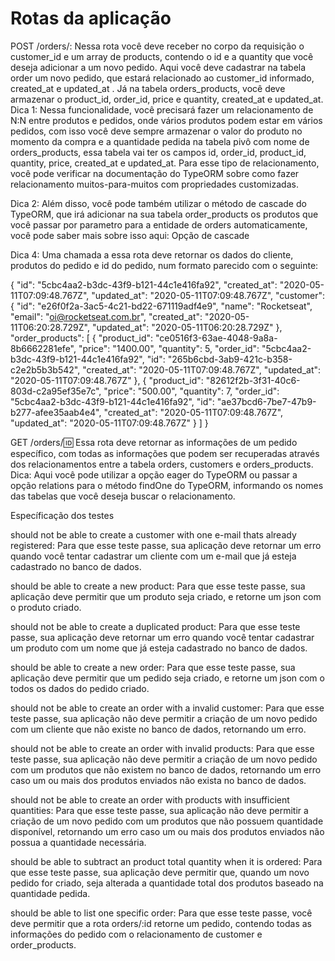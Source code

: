 # Rotas da aplicação

POST /orders/: Nessa rota você deve receber no corpo da requisição o customer_id e um array de products, contendo o id e a quantity que você deseja adicionar a um novo pedido. Aqui você deve cadastrar na tabela order um novo pedido, que estará relacionado ao customer_id informado, created_at e updated_at . Já na tabela orders_products, você deve armazenar o product_id, order_id, price e quantity, created_at e updated_at.
Dica 1: Nessa funcionalidade, você precisará fazer um relacionamento de N:N entre produtos e pedidos, onde vários produtos podem estar em vários pedidos, com isso você deve sempre armazenar o valor do produto no momento da compra e a quantidade pedida na tabela pivô com nome de orders_products, essa tabela vai ter os campos id, order_id, product_id, quantity, price, created_at e updated_at. Para esse tipo de relacionamento, você pode verificar na documentação do TypeORM sobre como fazer relacionamento muitos-para-muitos com propriedades customizadas.

Dica 2: Além disso, você pode também utilizar o método de cascade do TypeORM, que irá adicionar na sua tabela order_products os produtos que você passar por parametro para a entidade de orders automaticamente, você pode saber mais sobre isso aqui: Opção de cascade


Dica 4: Uma chamada a essa rota deve retornar os dados do cliente, produtos do pedido e id do pedido, num formato parecido com o seguinte:

{
  "id": "5cbc4aa2-b3dc-43f9-b121-44c1e416fa92",
  "created_at": "2020-05-11T07:09:48.767Z",
  "updated_at": "2020-05-11T07:09:48.767Z",
  "customer": {
    "id": "e26f0f2a-3ac5-4c21-bd22-671119adf4e9",
    "name": "Rocketseat",
    "email": "oi@rocketseat.com.br",
    "created_at": "2020-05-11T06:20:28.729Z",
    "updated_at": "2020-05-11T06:20:28.729Z"
  },
  "order_products": [
    {
      "product_id": "ce0516f3-63ae-4048-9a8a-8b6662281efe",
      "price": "1400.00",
      "quantity": 5,
      "order_id": "5cbc4aa2-b3dc-43f9-b121-44c1e416fa92",
      "id": "265b6cbd-3ab9-421c-b358-c2e2b5b3b542",
      "created_at": "2020-05-11T07:09:48.767Z",
      "updated_at": "2020-05-11T07:09:48.767Z"
    },
    {
      "product_id": "82612f2b-3f31-40c6-803d-c2a95ef35e7c",
      "price": "500.00",
      "quantity": 7,
      "order_id": "5cbc4aa2-b3dc-43f9-b121-44c1e416fa92",
      "id": "ae37bcd6-7be7-47b9-b277-afee35aab4e4",
      "created_at": "2020-05-11T07:09:48.767Z",
      "updated_at": "2020-05-11T07:09:48.767Z"
    }
  ]
}


GET /orders/:id: Essa rota deve retornar as informações de um pedido específico, com todas as informações que podem ser recuperadas através dos relacionamentos entre a tabela orders, customers e orders_products.
Dica: Aqui você pode utilizar a opção eager do TypeORM ou passar a opção relations para o método findOne do TypeORM, informando os nomes das tabelas que você deseja buscar o relacionamento.

Específicação dos testes



should not be able to create a customer with one e-mail thats already registered: Para que esse teste passe, sua aplicação deve retornar um erro quando você tentar cadastrar um cliente com um e-mail que já esteja cadastrado no banco de dados.

should be able to create a new product: Para que esse teste passe, sua aplicação deve permitir que um produto seja criado, e retorne um json com o produto criado.

should not be able to create a duplicated product: Para que esse teste passe, sua aplicação deve retornar um erro quando você tentar cadastrar um produto com um nome que já esteja cadastrado no banco de dados.

should be able to create a new order: Para que esse teste passe, sua aplicação deve permitir que um pedido seja criado, e retorne um json com o todos os dados do pedido criado.

should not be able to create an order with a invalid customer: Para que esse teste passe, sua aplicação não deve permitir a criação de um novo pedido com um cliente que não existe no banco de dados, retornando um erro.

should not be able to create an order with invalid products: Para que esse teste passe, sua aplicação não deve permitir a criação de um novo pedido com um produtos que não existem no banco de dados, retornando um erro caso um ou mais dos produtos enviados não exista no banco de dados.

should not be able to create an order with products with insufficient quantities: Para que esse teste passe, sua aplicação não deve permitir a criação de um novo pedido com um produtos que não possuem quantidade disponível, retornando um erro caso um ou mais dos produtos enviados não possua a quantidade necessária.

should be able to subtract an product total quantity when it is ordered: Para que esse teste passe, sua aplicação deve permitir que, quando um novo pedido for criado, seja alterada a quantidade total dos produtos baseado na quantidade pedida.

should be able to list one specific order: Para que esse teste passe, você deve permitir que a rota orders/:id retorne um pedido, contendo todas as informações do pedido com o relacionamento de customer e order_products.
